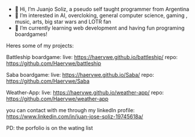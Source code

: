 - 👋 Hi, I’m Juanjo Soliz, a pseudo self taught programmer from Argentina
- 👀 I’m interested in AI, overcloking, general computer science, gaming , music, arts, big star wars and  LOTR fan
- 🌱 I’m currently learning web development and having fun programing boardgames!

Heres some of my projects: 

Battleship boardgame: 
  live: https://haervwe.github.io/battleship/
  repo: https://github.com/Haervwe/battleship
  
Saba boardgame: 
  live: https://haervwe.github.io/Saba/
  repo: https://github.com/Haervwe/Saba
  
Weather-App:
    live: https://haervwe.github.io/weather-app/
    repo: https://github.com/Haervwe/weather-app
    
you can contact with me through my linkedIn profile: https://www.linkedin.com/in/juan-jose-soliz-19745618a/

PD: the porfolio is on the wating list

<!---
Haervwe/Haervwe is a ✨ special ✨ repository because its `README.md` (this file) appears on your GitHub profile.
You can click the Preview link to take a look at your changes.
--->
